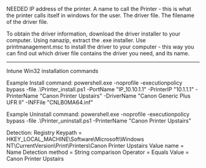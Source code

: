 NEEDED
IP address of the printer.
A name to call the Printer - this is what the printer calls itself in windows for the user.
The driver file.
The filename of the driver file.

To obtain the driver information, download the driver installer to your computer.
Using nanazip, extract the .exe installer.
Use printmanagement.msc to install the driver to your computer - this way you can find out which driver file contains the driver you need, and its name.

----

Intune Win32 installation commands

Example Install command:
powershell.exe -noprofile -executionpolicy bypass -file .\Printer_install.ps1 -PortName "IP_10.10.1.1" -PrinterIP "10.1.1.1" -PrinterName "Canon Printer Upstairs" -DriverName "Canon Generic Plus UFR II" -INFFile "CNLB0MA64.inf"

Example Uninstall command:
powershell.exe -noprofile -executionpolicy bypass -file .\Printer_uninstall.ps1 -PrinterName "Canon Printer Upstairs"

Detection:
Registry
Keypath = HKEY_LOCAL_MACHINE\Software\Microsoft\Windows NT\CurrentVersion\Print\Printers\Canon Printer Upstairs
Value name = Name
Detection method = String comparison
Operator = Equals
Value = Canon Printer Upstairs
